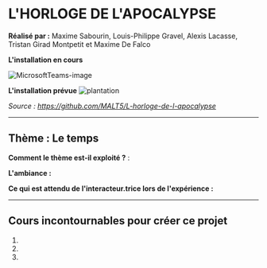 # L'HORLOGE DE L'APOCALYPSE

**Réalisé par :** Maxime Sabourin, Louis-Philippe Gravel, Alexis Lacasse, Tristan Girad Montpetit et Maxime De Falco

**L'installation en cours** 


![MicrosoftTeams-image](https://user-images.githubusercontent.com/89647723/157122168-dc1900af-ae18-4f51-93e9-4bf25a113a95.png)



**L'installation prévue** 
![plantation](https://user-images.githubusercontent.com/89647723/157122198-8b33f012-b31c-47b0-b709-0918d09a97dd.png)

*Source : https://github.com/MALT5/L-horloge-de-l-apocalypse*

---

## Thème : Le temps

**Comment le thème est-il exploité ?** :

**L'ambiance :**

**Ce qui est attendu de l'interacteur.trice lors de l'expérience :**

---

## Cours incontournables pour créer ce projet

1.
2.
3.
